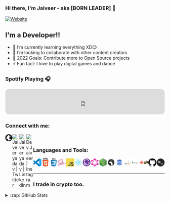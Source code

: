 ### Hi there, I'm Jaiveer - aka [BORN LEADER] 👋

[![Website](https://img.shields.io/website?label=Jaiveer&style=for-the-badge&url=https%3A%2F%2Fjaiveer.xyz/)](https://jaiveer.xyz)


## I'm a Developer!!

- 🌱 I’m currently learning everything XD😉
- 👯 I’m looking to collaborate with other content creators
- 🥅 2022 Goals: Contribute more to Open Source projects
- ⚡ Fun fact: I love to play digital games and dance

### Spotify Playing 🎧

[<iframe style="border-radius:12px" src="https://open.spotify.com/embed/playlist/2o9S1YO4HHSeMMyIWAg6YY?utm_source=generator" width="100%" height="80" frameBorder="0" allowfullscreen="" allow="autoplay; clipboard-write; encrypted-media; fullscreen; picture-in-picture"></iframe>](https://open.spotify.com/playlist/2o9S1YO4HHSeMMyIWAg6YY?si=58467acd782f4158)

### Connect with me:

<img align="left" alt="Jaiveer" width="22px" src="https://raw.githubusercontent.com/iconic/open-iconic/master/svg/globe.svg" />
<img align="left" alt="Jaiveer yadav | Twitter" width="22px" src="https://cdn.jsdelivr.net/npm/simple-icons@v3/icons/twitter.svg" />
<img align="left" alt="Jaiveer yadav | LinkedIn" width="22px" src="https://cdn.jsdelivr.net/npm/simple-icons@v3/icons/linkedin.svg" />
<img align="left" alt="Dev.Jaiveer | Instagram" width="22px" src="https://cdn.jsdelivr.net/npm/simple-icons@v3/icons/instagram.svg" />

<br />

### Languages and Tools:

<img align="left" alt="Visual Studio Code" width="26px" src="https://raw.githubusercontent.com/github/explore/80688e429a7d4ef2fca1e82350fe8e3517d3494d/topics/visual-studio-code/visual-studio-code.png" />
<img align="left" alt="HTML5" width="26px" src="https://raw.githubusercontent.com/github/explore/80688e429a7d4ef2fca1e82350fe8e3517d3494d/topics/html/html.png" />
<img align="left" alt="CSS3" width="26px" src="https://raw.githubusercontent.com/github/explore/80688e429a7d4ef2fca1e82350fe8e3517d3494d/topics/css/css.png" />
<img align="left" alt="Sass" width="26px" src="https://raw.githubusercontent.com/github/explore/80688e429a7d4ef2fca1e82350fe8e3517d3494d/topics/sass/sass.png" />
<img align="left" alt="JavaScript" width="26px" src="https://raw.githubusercontent.com/github/explore/80688e429a7d4ef2fca1e82350fe8e3517d3494d/topics/javascript/javascript.png" />
<img align="left" alt="React" width="26px" src="https://raw.githubusercontent.com/github/explore/80688e429a7d4ef2fca1e82350fe8e3517d3494d/topics/react/react.png" />
<img align="left" alt="Gatsby" width="26px" src="https://raw.githubusercontent.com/github/explore/e94815998e4e0713912fed477a1f346ec04c3da2/topics/gatsby/gatsby.png" />
<img align="left" alt="GraphQL" width="26px" src="https://raw.githubusercontent.com/github/explore/80688e429a7d4ef2fca1e82350fe8e3517d3494d/topics/graphql/graphql.png" />
<img align="left" alt="Node.js" width="26px" src="https://raw.githubusercontent.com/github/explore/80688e429a7d4ef2fca1e82350fe8e3517d3494d/topics/nodejs/nodejs.png" />
<img align="left" alt="Deno" width="26px" src="https://raw.githubusercontent.com/github/explore/361e2821e2dea67711cde99c9c40ed357061cf27/topics/deno/deno.png" />
<img align="left" alt="SQL" width="26px" src="https://raw.githubusercontent.com/github/explore/80688e429a7d4ef2fca1e82350fe8e3517d3494d/topics/sql/sql.png" />
<img align="left" alt="MySQL" width="26px" src="https://raw.githubusercontent.com/github/explore/80688e429a7d4ef2fca1e82350fe8e3517d3494d/topics/mysql/mysql.png" />
<img align="left" alt="MongoDB" width="26px" src="https://raw.githubusercontent.com/github/explore/80688e429a7d4ef2fca1e82350fe8e3517d3494d/topics/mongodb/mongodb.png" />
<img align="left" alt="Git" width="26px" src="https://raw.githubusercontent.com/github/explore/80688e429a7d4ef2fca1e82350fe8e3517d3494d/topics/git/git.png" />
<img align="left" alt="GitHub" width="26px" src="https://raw.githubusercontent.com/github/explore/78df643247d429f6cc873026c0622819ad797942/topics/github/github.png" />
<img align="left" alt="Terminal" width="26px" src="https://raw.githubusercontent.com/github/explore/80688e429a7d4ef2fca1e82350fe8e3517d3494d/topics/terminal/terminal.png" />

<br />
<br />

---

### I trade in crypto too.


<details>
  <summary>:zap: GitHub Stats</summary>

  <img align="left" alt="Jaiveer's GitHub Stats" src="https://github-readme-stats.jaiveer-y.vercel.app/api?username=jaiveer_y&show_icons=true&hide_border=true" />

</details>
